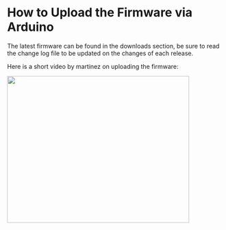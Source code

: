 <h1>How to Upload the Firmware via Arduino</h1>

The latest firmware can be found in the downloads section, be sure to read the change log file to be updated on the changes of each release.

Here is a short video by martinez on uploading the firmware:

<a href='http://www.youtube.com/watch?feature=player_embedded&v=T2BXGY4g9kA' target='_blank'><img src='http://img.youtube.com/vi/T2BXGY4g9kA/0.jpg' width='425' height=344 /></a>